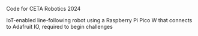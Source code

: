 Code for CETA Robotics 2024

IoT-enabled line-following robot using a Raspberry Pi Pico W that connects to Adafruit IO, required to begin challenges


